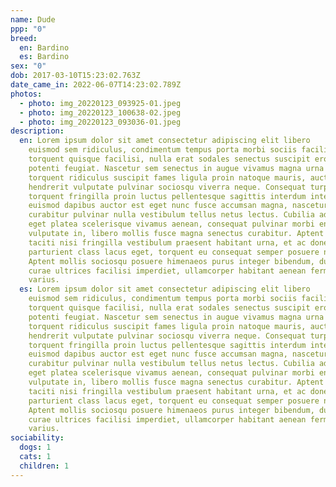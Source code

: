 ```yaml
---
name: Dude
ppp: "0"
breed:
  en: Bardino
  es: Bardino
sex: "0"
dob: 2017-03-10T15:23:02.763Z
date_came_in: 2022-06-07T14:23:02.789Z
photos:
  - photo: img_20220123_093925-01.jpeg
  - photo: img_20220123_100638-02.jpeg
  - photo: img_20220123_093036-01.jpeg
description: 
  en: Lorem ipsum dolor sit amet consectetur adipiscing elit libero
    euismod sem ridiculus, condimentum tempus porta morbi sociis facilisis fusce
    torquent quisque facilisi, nulla erat sodales senectus suscipit eros dis velit
    potenti feugiat. Nascetur sem senectus in augue vivamus magna urna cum,
    torquent ridiculus suscipit fames ligula proin natoque mauris, auctor
    hendrerit vulputate pulvinar sociosqu viverra neque. Consequat turpis quisque
    torquent fringilla proin luctus pellentesque sagittis interdum integer,
    euismod dapibus auctor est eget nunc fusce accumsan magna, nascetur nam
    curabitur pulvinar nulla vestibulum tellus netus lectus. Cubilia ad pharetra
    eget platea scelerisque vivamus aenean, consequat pulvinar morbi enim et
    vulputate in, libero mollis fusce magna senectus curabitur. Aptent netus
    taciti nisi fringilla vestibulum praesent habitant urna, et ac donec
    parturient class lacus eget, torquent eu consequat semper posuere nisl rutrum.
    Aptent mollis sociosqu posuere himenaeos purus integer bibendum, dui viverra
    curae ultrices facilisi imperdiet, ullamcorper habitant aenean fermentum quam
    varius.
  es: Lorem ipsum dolor sit amet consectetur adipiscing elit libero
    euismod sem ridiculus, condimentum tempus porta morbi sociis facilisis fusce
    torquent quisque facilisi, nulla erat sodales senectus suscipit eros dis velit
    potenti feugiat. Nascetur sem senectus in augue vivamus magna urna cum,
    torquent ridiculus suscipit fames ligula proin natoque mauris, auctor
    hendrerit vulputate pulvinar sociosqu viverra neque. Consequat turpis quisque
    torquent fringilla proin luctus pellentesque sagittis interdum integer,
    euismod dapibus auctor est eget nunc fusce accumsan magna, nascetur nam
    curabitur pulvinar nulla vestibulum tellus netus lectus. Cubilia ad pharetra
    eget platea scelerisque vivamus aenean, consequat pulvinar morbi enim et
    vulputate in, libero mollis fusce magna senectus curabitur. Aptent netus
    taciti nisi fringilla vestibulum praesent habitant urna, et ac donec
    parturient class lacus eget, torquent eu consequat semper posuere nisl rutrum.
    Aptent mollis sociosqu posuere himenaeos purus integer bibendum, dui viverra
    curae ultrices facilisi imperdiet, ullamcorper habitant aenean fermentum quam
    varius.
sociability:
  dogs: 1
  cats: 1
  children: 1
---
```

